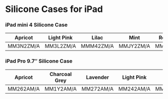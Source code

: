 # Silicone Cases for iPad

### iPad mini 4 Silicone Case

| Apricot | Light Pink | Lilac | Mint | Royal Blue | Yellow |
|-----|-----|-----|-----|-----|-----|
| MM3N2ZM/A | MM3L2ZM/A | MMM42ZM/A | MMJY2ZM/A | MM3M2ZM/A | MM3Q2ZM/A |

### iPad Pro 9.7″ Silicone Case

| Apricot | Charcoal Grey | Lavender | Light Pink | Lilac | Midnight Blue | Mint | (PRODUCT)RED | Royal Blue | Stone | White | Yellow |
|-----|-----|-----|-----|-----|-----|-----|-----|-----|-----|-----|-----|
| MM262AM/A | MM1Y2AM/A | MM272AM/A | MM242AM/A | MMG52AM/A | MM212AM/A | MMG42AM/A | MM222AM/A | MM252AM/A | MM232AM/A | MM202AM/A | MM282AM/A |

